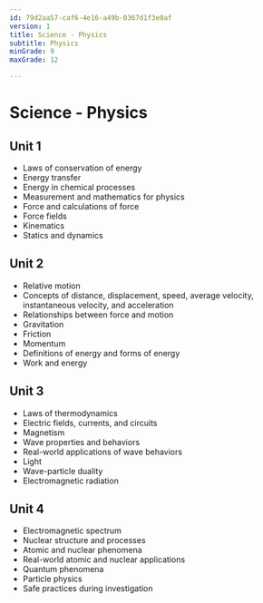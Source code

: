 ```yaml
---
id: 79d2aa57-caf6-4e16-a49b-0367d1f3e0af
version: 1
title: Science - Physics
subtitle: Physics
minGrade: 9
maxGrade: 12

---
```

# Science - Physics


## Unit 1
* Laws of conservation of energy
* Energy transfer
* Energy in chemical processes
* Measurement and mathematics for physics
* Force and calculations of force
* Force fields
* Kinematics
* Statics and dynamics

## Unit 2
* Relative motion
* Concepts of distance, displacement, speed, average velocity, instantaneous  velocity, and acceleration
* Relationships between force and motion
* Gravitation
* Friction
* Momentum
* Definitions of energy and forms of energy
* Work and energy

## Unit 3
* Laws of thermodynamics
* Electric fields, currents, and circuits
* Magnetism
* Wave properties and behaviors
* Real-world applications of wave behaviors
* Light
* Wave-particle duality
* Electromagnetic radiation

## Unit 4
* Electromagnetic spectrum
* Nuclear structure and processes
* Atomic and nuclear phenomena
* Real-world atomic and nuclear applications
* Quantum phenomena
* Particle physics
* Safe practices during investigation